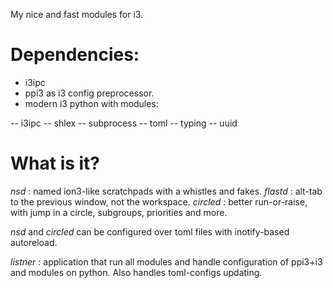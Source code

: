 My nice and fast modules for i3.

# Dependencies:

* i3ipc
* ppi3 as i3 config preprocessor.
* modern i3 python with modules:

-- i3ipc
-- shlex
-- subprocess
-- toml
-- typing
-- uuid

# What is it?

*nsd* : named ion3-like scratchpads with a whistles and fakes.
*flastd* : alt-tab to the previous window, not the workspace.
*circled* : better run-or-raise, with jump in a circle, subgroups, priorities
and more.

*nsd* and *circled* can be configured over toml files with inotify-based
autoreload.

*listner* : application that run all modules and handle configuration of
ppi3+i3 and modules on python. Also handles toml-configs updating.
